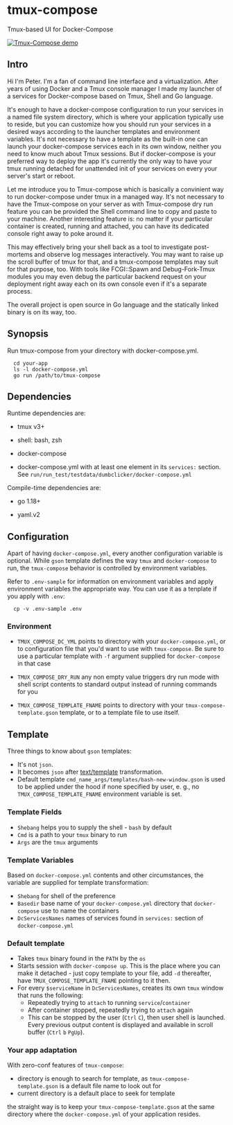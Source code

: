 # tmux-compose
Tmux-based UI for Docker-Compose

[![Tmux-Compose demo](https://i9.ytimg.com/vi_webp/x4ZODQq-2EA/mqdefault.webp?sqp=CLjU2pcG&rs=AOn4CLDAJ7X1WM3Cyrnmk0p4KjBIMuL7xw)](http://www.youtube.com/watch?v=x4ZODQq-2EA "Tmux-Compose in action")

## Intro

Hi I'm Peter. I'm a fan of command line interface and a virtualization. After years of using Docker and a Tmux console manager  I made my launcher of a services for Docker-compose based on Tmux, Shell and Go language.

It's enough to have a docker-compose configuration to run your services in a named file system directory, which is where your application typically use to reside, but you can customize how you should run your services in a desired ways according to the launcher templates and environment variables. It's not necessary to have a template as the built-in one can launch your docker-compose services each in its own window, neither you need to know much about Tmux sessions. But if docker-compose is your preferred way to deploy the app it's currently the only way to have your tmux running detached for unattended init of your services on every your server's start or reboot.

Let me introduce you to Tmux-compose which is basically a convinient way to run docker-compose under tmux in a managed way. It's not necessary to have the Tmux-compose on your server as with Tmux-compose dry run feature you can be provided the Shell command line to copy and paste to your machine. Another interesting feature is: no matter if your particular container is created, running and attached, you can have its dedicated console right away to poke around it.

This may effectively bring your shell back as a tool to investigate post-mortems and observe log messages interactively. You may want to raise up the scroll buffer of tmux for that, and a tmux-compose templates may suit for that purpose, too. With tools like FCGI::Spawn and Debug-Fork-Tmux modules you may even debug the particular backend request on your deployment right away each on its own console even if it's a separate process.

The overall project is open source in Go language and the statically linked binary is on its way, too.

## Synopsis

Run tmux-compose from your directory with docker-compose.yml.
```
  cd your-app
  ls -l docker-compose.yml
  go run /path/to/tmux-compose
```
## Dependencies

Runtime dependencies are:

- tmux v3+

- shell: bash, zsh

- docker-compose

- docker-compose.yml with at least one element in its `services:` section. See `run/run_test/testdata/dumbclicker/docker-compose.yml`

Compile-time dependencies are:

- go 1.18+

- yaml.v2

## Configuration

Apart of having `docker-compose.yml`, every another configuration variable is optional. While `gson` template defines the way `tmux` and `docker-compose` to run, the `tmux-compose` behavior is controlled by environment variables.

Refer to `.env-sample` for information on environment variables and apply environment variables the appropriate way. You can use it as a tenplate if you apply with `.env`:
```
  cp -v .env-sample .env
```

### Environment

- `TMUX_COMPOSE_DC_YML` points to directory with your `docker-compose.yml`, or to configuration file that you'd want to use with `tmux-compose`. Be sure to use a particular template with `-f` argument supplied for `docker-compose` in that case

- `TMUX_COMPOSE_DRY_RUN` any non empty value triggers dry run mode with shell script contents to standard output instead of running commands for you

- `TMUX_COMPOSE_TEMPLATE_FNAME` points to directory with your `tmux-compose-template.gson` template, or to a template file to use itself.


## Template

Three things to know about `gson` templates:

- It's not `json`.
- It becomes `json` after [text/template](https://pkg.go.dev/text/template) transformation.
- Default template  `cmd_name_args/templates/bash-new-window.gson` is used to be applied under the hood if none specified by user, e. g., no `TMUX_COMPOSE_TEMPLATE_FNAME` environment variable is set.

### Template Fields

- `Shebang` helps you to supply the shell - `bash` by default
- `Cmd` is a path to your `tmux` binary to run
- `Args` are the `tmux` arguments

### Template Variables

Based on `docker-compose.yml` contents and other circumstances, the variable are supplied for template transformation:

- `Shebang` for shell of the preference
- `Basedir` base name of your `docker-compose.yml` directory that `docker-compose` use to name the containers
- `DcServicesNames` names of services found in `services:` section of `docker-compose.yml`

### Default template

- Takes `tmux` binary found in the `PATH` by the `os`
- Starts session with `docker-compose up`. This is the place where you can make it detached - just copy template to your file, add `-d` thereafter, have `TMUX_COMPOSE_TEMPLATE_FNAME` pointing to it then.
- For every `$serviceName` in `DcServicesNames`, creates its own `tmux` window that runs the following:
  - Repeatedly trying to `attach` to running `service`/`container`
  - After container stopped, repeatedly trying to `attach` again
  - This can be stopped by the user (`Ctrl` `C`), then user shell is launched. Every previous output content is displayed and available in scroll buffer (`Ctrl` `b` `PgUp`).

### Your app adaptation

With zero-conf features of `tmux-compose`:
- directory is enough to search for template, as `tmux-compose-template.gson` is a default file name to look out for
- current directory is a default place to seek for template

the straight way is to keep your `tmux-compose-template.gson` at the same directory where the `docker-compose.yml` of your application resides.
